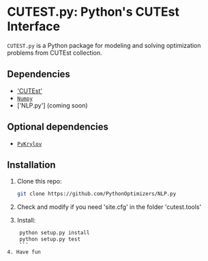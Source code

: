 # CUTEST.py: Python's CUTEst Interface

`CUTEST.py` is a Python package for modeling and solving optimization problems from CUTEst collection.

## Dependencies

- ['CUTEst'](https://github.com/optimizers/cutest-mirror)
- [`Numpy`](http://www.numpy.org)
- ['NLP.py'] (coming soon)

## Optional dependencies

- [`PyKrylov`](https://github.com/PythonOptimizers/pykrylov)

## Installation

1. Clone this repo:
   ```bash
   git clone https://github.com/PythonOptimizers/NLP.py
   ```

2. Check and modify if you need 'site.cfg' in the folder 'cutest.tools'

3. Install:
```bash
    python setup.py install
    python setup.py test
    ```
4. Have fun